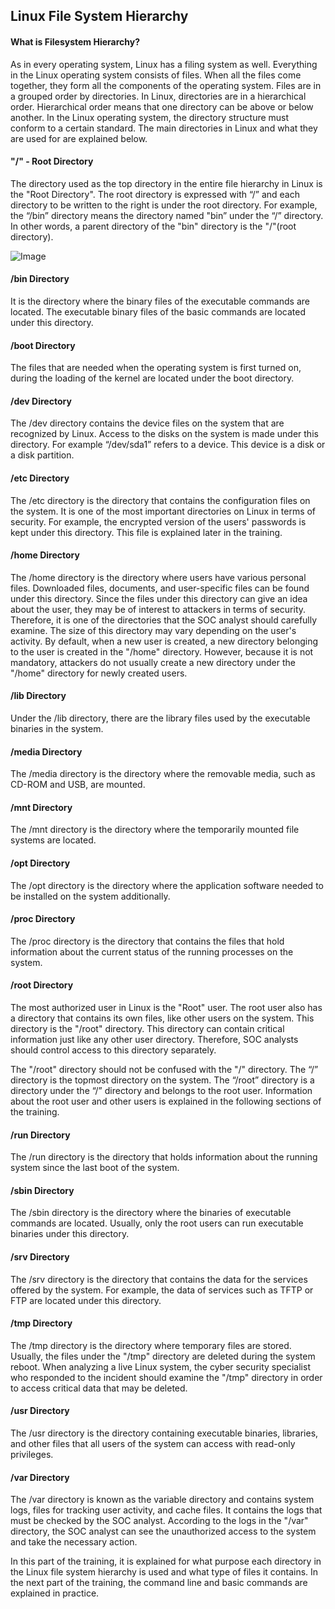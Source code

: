 ## Linux File System Hierarchy

#### What is Filesystem Hierarchy?

As in every operating system, Linux has a filing system as well. Everything in the Linux operating system consists of files. When all the files come together, they form all the components of the operating system. Files are in a grouped order by directories. In Linux, directories are in a hierarchical order. Hierarchical order means that one directory can be above or below another. In the Linux operating system, the directory structure must conform to a certain standard. The main directories in Linux and what they are used for are explained below.


#### "/" - Root Directory

The directory used as the top directory in the entire file hierarchy in Linux is the "Root Directory". The root directory is expressed with “/” and each directory to be written to the right is under the root directory. For example, the “/bin” directory means the directory named "bin” under the “/” directory. In other words, a parent directory of the "bin" directory is the "/"(root directory).

![Image](/img/root.png)


#### /bin Directory

It is the directory where the binary files of the executable commands are located. The executable binary files of the basic commands are located under this directory.

#### /boot Directory

The files that are needed when the operating system is first turned on, during the loading of the kernel are located under the boot directory.

#### /dev Directory

The /dev directory contains the device files on the system that are recognized by Linux. Access to the disks on the system is made under this directory. For example “/dev/sda1” refers to a device. This device is a disk or a disk partition.

#### /etc Directory

The /etc directory is the directory that contains the configuration files on the system. It is one of the most important directories on Linux in terms of security. For example, the encrypted version of the users' passwords is kept under this directory. This file is explained later in the training.

#### /home Directory

The /home directory is the directory where users have various personal files. Downloaded files, documents, and user-specific files can be found under this directory. Since the files under this directory can give an idea about the user, they may be of interest to attackers in terms of security. Therefore, it is one of the directories that the SOC analyst should carefully examine. The size of this directory may vary depending on the user's activity. By default, when a new user is created, a new directory belonging to the user is created in the "/home" directory. However, because it is not mandatory, attackers do not usually create a new directory under the "/home" directory for newly created users.

#### /lib Directory

Under the /lib directory, there are the library files used by the executable binaries in the system.

#### /media Directory

The /media directory is the directory where the removable media, such as CD-ROM and USB, are mounted.

#### /mnt Directory

The /mnt directory is the directory where the temporarily mounted file systems are located.

#### /opt Directory

The /opt directory is the directory where the application software needed to be installed on the system additionally.

#### /proc Directory

The /proc directory is the directory that contains the files that hold information about the current status of the running processes on the system.

#### /root Directory

The most authorized user in Linux is the "Root" user. The root user also has a directory that contains its own files, like other users on the system. This directory is the "/root" directory. This directory can contain critical information just like any other user directory. Therefore, SOC analysts should control access to this directory separately.

The "/root" directory should not be confused with the "/" directory. The “/” directory is the topmost directory on the system. The “/root” directory is a directory under the “/” directory and belongs to the root user. Information about the root user and other users is explained in the following sections of the training.

#### /run Directory

The /run directory is the directory that holds information about the running system since the last boot of the system.

#### /sbin Directory

The /sbin directory is the directory where the binaries of executable commands are located. Usually, only the root users can run executable binaries under this directory.

#### /srv Directory

The /srv directory is the directory that contains the data for the services offered by the system. For example, the data of services such as TFTP or FTP are located under this directory.

#### /tmp Directory

The /tmp directory is the directory where temporary files are stored. Usually, the files under the "/tmp" directory are deleted during the system reboot. When analyzing a live Linux system, the cyber security specialist who responded to the incident should examine the "/tmp" directory in order to access critical data that may be deleted.

#### /usr Directory

The /usr directory is the directory containing executable binaries, libraries, and other files that all users of the system can access with read-only privileges.

#### /var Directory

The /var directory is known as the variable directory and contains system logs, files for tracking user activity, and cache files. It contains the logs that must be checked by the SOC analyst. According to the logs in the "/var" directory, the SOC analyst can see the unauthorized access to the system and take the necessary action.

In this part of the training, it is explained for what purpose each directory in the Linux file system hierarchy is used and what type of files it contains. In the next part of the training, the command line and basic commands are explained in practice.






